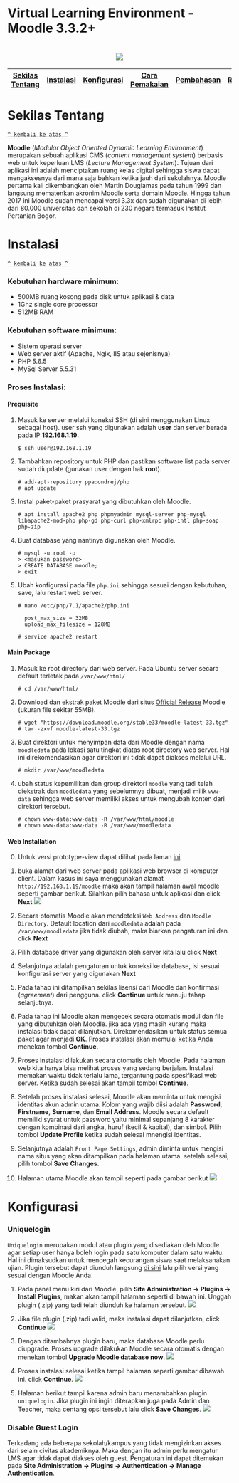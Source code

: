 # Virtual Learning Environment - Moodle 3.3.2+
<h1 align="center"><img src="https://github.com/DenyRamdhany/moodle3.3x/blob/master/pictures/pic1.png"></h1>

[Sekilas Tentang](#sekilas-tentang) | [Instalasi](#instalasi) | [Konfigurasi](#konfig) | [Cara Pemakaian](#cara) | [Pembahasan](#bahas) | [Referensi](#dapus)
:---:|:---:|:---:|:---:|:---:|:---:

# Sekilas Tentang
[`^ kembali ke atas ^`](#)

**Moodle** (*Modular Object Oriented Dynamic Learning Environment*) merupakan sebuah aplikasi CMS (*content management system*) berbasis web untuk keperluan LMS (*Lecture Management System*). Tujuan dari aplikasi ini adalah menciptakan ruang kelas digital sehingga siswa dapat mengaksesnya dari mana saja bahkan ketika jauh dari sekolahnya. Moodle pertama kali dikembangkan oleh Martin Dougiamas pada tahun 1999 dan langsung mematenkan akronim Moodle serta domain <a href=http://moodle.org>Moodle</a>. Hingga tahun 2017 ini Moodle sudah mencapai versi 3.3x dan sudah digunakan di lebih dari 80.000 universitas dan sekolah di 230 negara termasuk Institut Pertanian Bogor.



# Instalasi
[`^ kembali ke atas ^`](#)

### Kebutuhan hardware minimum:
- 500MB ruang kosong pada disk untuk aplikasi & data
- 1Ghz single core processor
- 512MB RAM

### Kebutuhan software minimum:
- Sistem operasi server
- Web server aktif (Apache, Ngix, IIS atau sejenisnya)
- PHP 5.6.5
- MySql Server 5.5.31

### Proses Instalasi:
#### Prequisite
1. Masuk ke server melalui koneksi SSH (di sini menggunakan Linux sebagai host). user ssh yang digunakan adalah **user** dan server berada pada IP **192.168.1.19**.
    ```
    $ ssh user@192.168.1.19
    ```
2. Tambahkan repository untuk PHP dan pastikan software list pada server sudah diupdate (gunakan user dengan hak **root**).
    ```
    # add-apt-repository ppa:ondrej/php
    # apt update
    ```
3. Instal paket-paket prasyarat yang dibutuhkan oleh Moodle.
    ```
    # apt install apache2 php phpmyadmin mysql-server php-mysql libapache2-mod-php php-gd php-curl php-xmlrpc php-intl php-soap php-zip 
    ```
4. Buat database yang nantinya digunakan oleh Moodle.
    ```
    # mysql -u root -p
    > <masukan password>
    > CREATE DATABASE moodle;
    > exit
    ```
5. Ubah konfigurasi pada file ``php.ini`` sehingga sesuai dengan kebutuhan, save, lalu restart web server.
    ```
    # nano /etc/php/7.1/apache2/php.ini
    
      post_max_size = 32MB
      upload_max_filesize = 128MB
      
    # service apache2 restart
    ```
    
#### Main Package
1. Masuk ke root directory dari web server. Pada Ubuntu server secara default terletak pada ``/var/www/html/``
    ```
    # cd /var/www/html/
    ```
2. Download dan ekstrak paket Moodle dari situs <a href=https://download.moodle.org/stable33/moodle-latest-33.tgz>Official Release</a> Moodle (ukuran file sekitar 55MB).
    ```
    # wget "https://download.moodle.org/stable33/moodle-latest-33.tgz"
    # tar -zxvf moodle-latest-33.tgz
    ```
3. Buat direktori untuk menyimpan data dari Moodle dengan nama ``moodledata`` pada lokasi satu tingkat diatas root directory web server. Hal ini direkomendasikan agar direktori ini tidak dapat diakses melalui URL.
    ```
    # mkdir /var/www/moodledata
    ```
4. ubah status kepemilikan dan group direktori ``moodle`` yang tadi telah diekstrak dan ``moodledata`` yang sebelumnya dibuat, menjadi milik ``www-data`` sehingga web server memiliki akses untuk mengubah konten dari direktori tersebut.
    ```
    # chown www-data:www-data -R /var/www/html/moodle
    # chown www-data:www-data -R /var/www/moodledata
    ```

#### Web Installation
0. Untuk versi prototype-view dapat dilihat pada laman <a href=https://marvelapp.com/2ji051g>ini</a>

1. buka alamat dari web server pada aplikasi web browser di komputer client. Dalam kasus ini saya menggunakan alamat ``http://192.168.1.19/moodle`` maka akan tampil halaman awal moodle seperti gambar berikut. Silahkan pilih bahasa untuk aplikasi dan click **Next**
    <img src="https://github.com/DenyRamdhany/moodle3.3x/blob/master/pictures/moodle1.png">

2. Secara otomatis Moodle akan mendeteksi ``Web Address`` dan ``Moodle Directory``. Default location dari ``moodledata`` adalah pada ``/var/www/moodledata`` jika tidak diubah, maka biarkan pengaturan ini dan click **Next**

3. Pilih database driver yang digunakan oleh server kita lalu click **Next**

4. Selanjutnya adalah pengaturan untuk koneksi ke database, isi sesuai konfigurasi server yang digunakan **Next**

5. Pada tahap ini ditampilkan sekilas lisensi dari Moodle dan konfirmasi (*agreement*) dari pengguna. click **Continue** untuk menuju tahap selanjutnya.

6. Pada tahap ini Moodle akan mengecek secara otomatis modul dan file yang dibutuhkan oleh Moodle. jika ada yang masih kurang maka instalasi tidak dapat dilanjutkan. Direkomendasikan untuk status semua paket agar menjadi **OK**. Proses instalasi akan memulai ketika Anda menekan tombol **Continue**.

7. Proses instalasi dilakukan secara otomatis oleh Moodle. Pada halaman web kita hanya bisa melihat proses yang sedang berjalan. Instalasi memakan waktu tidak terlalu lama, tergantung pada spesifikasi web server. Ketika sudah selesai akan tampil tombol **Continue**.

8. Setelah proses instalasi selesai, Moodle akan meminta untuk mengisi identitas akun admin utama. Kolom yang wajib diisi adalah **Password**, **Firstname**, **Surname**, dan **Email Address**. Moodle secara default memiliki syarat untuk password yaitu minimal sepanjang 8 karakter dengan kombinasi dari angka, huruf (kecil & kapital), dan simbol. Pilih tombol **Update Profile** ketika sudah selesai mnengisi identitas.

9. Selanjutnya adalah ``Front Page Settings``, admin diminta untuk mengisi nama situs yang akan ditampilkan pada halaman utama. setelah selesai, pilih tombol **Save Changes**.

10. Halaman utama Moodle akan tampil seperti pada gambar berikut
    <img src="https://github.com/DenyRamdhany/moodle3.3x/blob/master/pictures/moodle11.png">

# Konfigurasi
### Uniquelogin
``Uniquelogin`` merupakan modul atau plugin yang disediakan oleh Moodle agar setiap user hanya boleh login pada satu komputer dalam satu waktu. Hal ini dimaksudkan untuk mencegah kecurangan siswa saat melaksanakan ujian. Plugin tersebut dapat diunduh langsung <a href="https://moodle.org/plugins/pluginversions.php?plugin=auth_uniquelogin">di sini</a> lalu pilih versi yang sesuai dengan Moodle Anda.

1. Pada panel menu kiri dari Moodle, pilih **Site Administration -> Plugins -> Install Plugins**, makan akan tampil halaman seperti di bawah ini. Unggah plugin (.zip) yang tadi telah diunduh ke halaman tersebut.
     <img src="https://github.com/DenyRamdhany/moodle3.3x/blob/master/pictures/unq1.png">

2. Jika file plugin (.zip) tadi valid, maka instalasi dapat dilanjutkan, click **Continue**
    <img src="https://github.com/DenyRamdhany/moodle3.3x/blob/master/pictures/unq2.png">
 
3. Dengan ditambahnya plugin baru, maka database Moodle perlu diupgrade. Proses upgrade dilakukan Moodle secara otomatis dengan menekan tombol **Upgrade Moodle database now**.
    <img src="https://github.com/DenyRamdhany/moodle3.3x/blob/master/pictures/unq3.png">

4. Proses instalasi selesai ketika tampil halaman seperti gambar dibawah ini. click **Continue**.
    <img src="https://github.com/DenyRamdhany/moodle3.3x/blob/master/pictures/unq4.png">

5. Halaman berikut tampil karena admin baru menambahkan plugin ``uniquelogin``. Jika plugin ini ingin diterapkan juga pada Admin dan Teacher, maka centang opsi tersebut lalu click **Save Changes**.
    <img src="https://github.com/DenyRamdhany/moodle3.3x/blob/master/pictures/unq5.png">

### Disable Guest Login
Terkadang ada beberapa sekolah/kampus yang tidak mengizinkan akses dari selain civitas akademiknya. Maka dengan itu admin perlu mengatur LMS agar tidak dapat diakses oleh guest. Pengaturan ini dapat ditemukan pada **Site Administration -> Plugins -> Authentication -> Manage Authentication**. 
